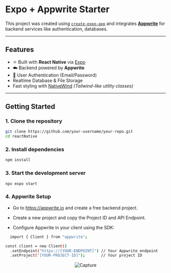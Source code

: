 #  Expo + Appwrite Starter

This project was created using [`create-expo-app`](https://www.npmjs.com/package/create-expo-app) and integrates [**Appwrite**](https://appwrite.io/) for backend services like authentication, databases.

---

##  Features

- ⚛️ Built with **React Native** via [Expo](https://expo.dev)
- ☁️ Backend powered by **Appwrite**
- 🔐 User Authentication (Email/Password)
-   Realtime Database & File Storage
-  Fast styling with [NativeWind](https://www.nativewind.dev/) *(Tailwind-like utility classes)*

---

## Getting Started

### 1. Clone the repository

```bash
git clone https://github.com/your-username/your-repo.git
cd reactNative
```
### 2. Install dependencies
```bash
npm install
```
### 3. Start the development server

```bash
npx expo start
```
### 4. Appwrite Setup
- Go to https://appwrite.io and create a free backend project.

- Create a new project and copy the Project ID and API Endpoint.

- Configure Appwrite in your client using the SDK:

```bash
  import { Client } from "appwrite";

const client = new Client()
  .setEndpoint("https://[YOUR-ENDPOINT]") // Your Appwrite endpoint
  .setProject("[YOUR-PROJECT-ID]");       // Your project ID
```
<p align="center">
  <img src="https://github.com/user-attachments/assets/13b0bd61-7896-44a0-af17-45aed1955912" alt="Capture" />
</p>




